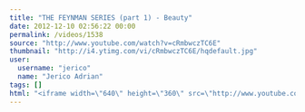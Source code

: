 ```yaml
---
title: "THE FEYNMAN SERIES (part 1) - Beauty"
date: 2012-12-10 02:56:22 00:00
permalink: /videos/1538
source: "http://www.youtube.com/watch?v=cRmbwczTC6E"
thumbnail: "http://i4.ytimg.com/vi/cRmbwczTC6E/hqdefault.jpg"
user:
  username: "jerico"
  name: "Jerico Adrian"
tags: []
html: "<iframe width=\"640\" height=\"360\" src=\"http://www.youtube.com/embed/cRmbwczTC6E?wmode=transparent&fs=1&feature=oembed\" frameborder=\"0\" allowfullscreen></iframe>"
---
```



